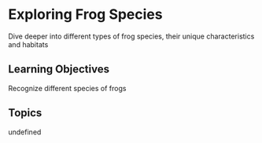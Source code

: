 # Exploring Frog Species

Dive deeper into different types of frog species, their unique characteristics and habitats

## Learning Objectives
Recognize different species of frogs

## Topics
undefined